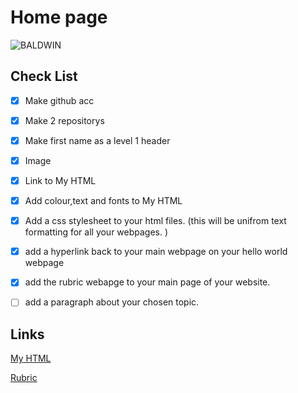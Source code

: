 # Home page 

![BALDWIN](https://encrypted-tbn0.gstatic.com/images?q=tbn:ANd9GcSluSXTEKQcoItmhxrCPLI665pELm0GNiOtaK8awo8qKzdNZY77iWiwHSk_UPmRKo46_NM&usqp=CAU)


## Check List 

- [x] Make github acc

- [x] Make 2 repositorys

- [x] Make first name as a level 1 header 

- [x] Image

- [x] Link to My HTML

- [x] Add colour,text and fonts to My HTML

- [x] Add a css stylesheet to your html files. (this will be unifrom text formatting for all your webpages. )

- [x] add a hyperlink back to your main webpage on your hello world webpage

- [x] add the rubric webapge to your main page of your website.

- [ ] add a paragraph about your chosen topic.

## Links

[My HTML](https://melonmuncher911.github.io/bluecable/)

[Rubric](https://melonmuncher911.github.io/rubric/)
